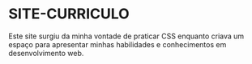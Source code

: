 # SITE-CURRICULO
Este site surgiu da minha vontade de praticar CSS enquanto criava um espaço para apresentar minhas habilidades e conhecimentos em desenvolvimento web.
